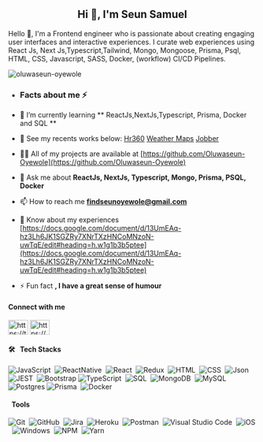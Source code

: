 <h2 align="center">Hi 👋, I'm Seun Samuel</h2>

<p>Hello 👋, I'm a Frontend engineer who is passionate about creating engaging user interfaces and interactive experiences. I curate web experiences using React Js, Next Js,Typescript,Tailwind, Mongo, Mongoose, Prisma, Psql, HTML, CSS, Javascript, SASS, Docker, (workflow) CI/CD Pipelines. </p>
<p align="left"> <img src="https://komarev.com/ghpvc/?username=oluwaseun-oyewole&label=Profile%20views&color=0e75b6&style=flat" alt="oluwaseun-oyewole" /> </p>

-   <h3>Facts about me ⚡ </h3>

- 🌱 I’m currently learning ** ReactJs,NextJs,Typescript, Prisma, Docker and SQL **
- 👯 See my recents works below:
  <span>[Hr360](https://hr-360-dashboard.vercel.app/auth/login)
        [Weather Maps](https://weatherr-map.vercel.app/)
        [Jobber](https://jobber-ten.vercel.app/)
  </span>
- 👨‍💻 All of my projects are available at [https://github.com/Oluwaseun-Oyewole](https://github.com/Oluwaseun-Oyewole)
- 💬 Ask me about **ReactJs, NextJs, Typescript, Mongo, Prisma, PSQL, Docker**
- 📫 How to reach me **findseunoyewole@gmail.com**
- 📄 Know about my experiences [https://docs.google.com/document/d/13UmEAq-hz3Lh6JK1SGZRy7XNrTXzHNCoMNzoN-uwTqE/edit#heading=h.w1g1b3b5ptee](https://docs.google.com/document/d/13UmEAq-hz3Lh6JK1SGZRy7XNrTXzHNCoMNzoN-uwTqE/edit#heading=h.w1g1b3b5ptee)

- ⚡ Fun fact **, I have a great sense of humour**

#### Connect with me
<p align="left">
<a href="https://twitter.com/https://twitter.com/seunoy" target="blank"><img align="center" src="https://raw.githubusercontent.com/rahuldkjain/github-profile-readme-generator/master/src/images/icons/Social/twitter.svg" alt="https://twitter.com/seunoy" height="30" width="40" /></a>
<a href="https://linkedin.com/in/https://www.linkedin.com/in/samuel-oyewole-dev/" target="blank"><img align="center" src="https://raw.githubusercontent.com/rahuldkjain/github-profile-readme-generator/master/src/images/icons/Social/linked-in-alt.svg" alt="https://www.linkedin.com/in/samuel-oyewole-dev/" height="30" width="40" /></a>
</p>

#### 🛠 &nbsp; Tech Stacks
![JavaScript](https://img.shields.io/badge/-JavaScript-05122A?style=flat&logo=javascript)&nbsp;
![ReactNative](https://img.shields.io/badge/-React-05122A?style=flat&logo=reactnative)&nbsp;
![React](https://img.shields.io/badge/-React-05122A?style=flat&logo=react)&nbsp;
![Redux](https://img.shields.io/badge/-Redux-05122A?style=flat&logo=redux)&nbsp;
![HTML](https://img.shields.io/badge/-HTML-05122A?style=flat&logo=HTML5)&nbsp;
![CSS](https://img.shields.io/badge/-CSS-05122A?style=flat&logo=CSS3&logoColor=1572B6)&nbsp;
![Json](https://img.shields.io/badge/-json-05122A?style=flat&logo=json)&nbsp;
![JEST](https://img.shields.io/badge/Jest-C21325?style=for-the-badge&logo=jest&logoColor=white)&nbsp;
![Bootstrap](https://img.shields.io/badge/-Bootstrap-05122A?style=flat&logo=bootstrap&logoColor=563D7C)
![TypeScript](https://img.shields.io/badge/TypeScript-007ACC?style=for-the-badge&logo=typescript&logoColor=white)&nbsp;
![SQL](https://img.shields.io/badge/-SQL-05122A?style=flat&logo=sql)&nbsp;
![MongoDB](https://img.shields.io/badge/-MongoDB-05122A?style=flat&logo=mongodb)&nbsp;
![MySQL](https://img.shields.io/badge/MySQL-005C84?style=for-the-badge&logo=mysql&logoColor=white)&nbsp;
![Postgres](https://img.shields.io/badge/PostgreSQL-316192?style=for-the-badge&logo=postgresql&logoColor=white)
![Prisma](https://img.shields.io/badge/Prisma-3982CE?style=for-the-badge&logo=Prisma&logoColor=white)&nbsp;
![Docker](https://img.shields.io/badge/Docker-2CA5E0?style=for-the-badge&logo=docker&logoColor=white)&nbsp;
#### &nbsp; Tools
![Git](https://img.shields.io/badge/-Git-05122A?style=flat&logo=git)&nbsp;
![GitHub](https://img.shields.io/badge/-GitHub-05122A?style=flat&logo=github)&nbsp;
![Jira](https://img.shields.io/badge/-Jira-05122A?style=flat&logo=jira)&nbsp;
![Heroku](https://img.shields.io/badge/-Heroku-05122A?style=flat&logo=heroku)&nbsp;
![Postman](https://img.shields.io/badge/-Postman-05122A?style=flat&logo=postman)&nbsp;
![Visual Studio Code](https://img.shields.io/badge/-Visual%20Studio%20Code-05122A?style=flat&logo=visual-studio-code&logoColor=007ACC)&nbsp;
![iOS](https://img.shields.io/badge/-iOS-05122A?style=flat&logo=ios)&nbsp;
![Windows](https://img.shields.io/badge/-Windows-05122A?style=flat&logo=windows)&nbsp;
![NPM](https://img.shields.io/badge/-npm-05122A?style=flat&logo=npm)&nbsp;
![Yarn](https://img.shields.io/badge/-yarn-05122A?style=flat&logo=yarn)&nbsp;
</br>
